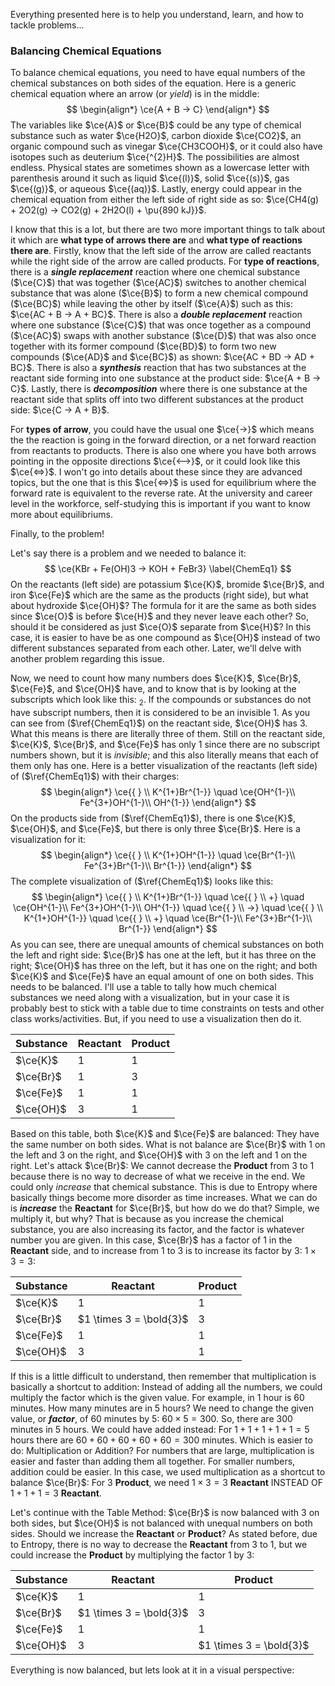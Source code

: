 Everything presented here is to help you understand, learn, and how to tackle problems...

### Balancing Chemical Equations

To balance chemical equations, you need to have equal numbers of the chemical substances on both sides of the equation. Here is a generic chemical equation where an arrow (or *yield*) is in the middle:
$$
\begin{align*}
\ce{A + B -> C}
\end{align*}
$$
The variables like $\ce{A}$ or $\ce{B}$ could be any type of chemical substance such as water $\ce{H2O}$, carbon dioxide $\ce{CO2}$, an organic compound such as vinegar $\ce{CH3COOH}$, or it could also have isotopes such as deuterium $\ce{^{2}H}$. The possibilities are almost endless. Physical states are sometimes shown as a lowercase letter with parenthesis around it such as liquid $\ce{(l)}$, solid $\ce{(s)}$, gas $\ce{(g)}$, or aqueous $\ce{(aq)}$. Lastly, energy could appear in the chemical equation from either the left side of right side as so: $\ce{CH4(g) + 2O2(g) -> CO2(g) + 2H2O(l) + \pu{890 kJ}}$.

I know that this is a lot, but there are two more important things to talk about it which are **what type of arrows there are** and **what type of reactions there are**. Firstly, know that the left side of the arrow are called reactants while the right side of the arrow are called products. For **type of reactions**,  there is a ***single replacement*** reaction where one chemical substance ($\ce{C}$) that was together ($\ce{AC}$) switches to another chemical substance that was alone ($\ce{B}$) to form a new chemical compound ($\ce{BC}$) while leaving the other by itself ($\ce{A}$) such as this: $\ce{AC + B -> A + BC}$. There is also a ***double replacement*** reaction where one substance ($\ce{C}$) that was once together as a compound ($\ce{AC}$) swaps with another substance ($\ce{D}$) that was also once together with its former compound ($\ce{BD}$) to form two new compounds ($\ce{AD}$ and $\ce{BC}$) as shown: $\ce{AC + BD -> AD + BC}$. There is also a ***synthesis*** reaction that has two substances at the reactant side forming into one substance at the product side: $\ce{A + B -> C}$. Lastly, there is ***decomposition*** where there is one substance at the reactant side that splits off into two different substances at the product side: $\ce{C -> A + B}$.

For **types of arrow**, you could have the usual one $\ce{->}$ which means the the reaction is going in the forward direction, or a net forward reaction from reactants to products. There is also one where you have both arrows pointing in the opposite directions $\ce{<-->}$, or it could look like this $\ce{<=>}$. I won't go into details about these since they are advanced topics, but the one that is this $\ce{<=>}$ is used for equilibrium where the forward rate is equivalent to the reverse rate. At the university and career level in the workforce, self-studying this is important if you want to know more about equilibriums.

Finally, to the problem!

Let's say there is a problem and we needed to balance it:
$$
\ce{KBr + Fe(OH)3 -> KOH + FeBr3} \label{ChemEq1}
$$
On the reactants (left side) are potassium $\ce{K}$, bromide $\ce{Br}$, and iron $\ce{Fe}$ which are the same as the products (right side), but what about hydroxide $\ce{OH}$? The formula for it are the same as both sides since $\ce{O}$ is before $\ce{H}$ and they never leave each other? So, should it be considered as just $\ce{O}$ separate from $\ce{H}$? In this case, it is easier to have be as one compound as $\ce{OH}$ instead of two different substances separated from each other. Later, we'll delve with another problem regarding this issue.

Now, we need to count how many numbers does $\ce{K}$, $\ce{Br}$, $\ce{Fe}$, and $\ce{OH}$ have, and to know that is by looking at the subscripts which look like this: ${}_{2}$. If the compounds or substances do not have subscript numbers, then it is considered to be an invisible $1$. As you can see from ($\ref{ChemEq1}$) on the reactant side, $\ce{OH}$ has $3$. What this means is there are literally three of them. Still on the reactant side, $\ce{K}$, $\ce{Br}$, and $\ce{Fe}$ has only $1$ since there are no subscript numbers shown, but it is *invisible*; and this also literally means that each of them only has one. Here is a better visualization of the reactants (left side) of ($\ref{ChemEq1}$) with their charges:
$$
\begin{align*}
\ce{{ } \\ K^{1+}Br^{1-}} \quad \ce{OH^{1-}\\ Fe^{3+}OH^{1-}\\ OH^{1-}}
\end{align*}
$$
On the products side from ($\ref{ChemEq1}$), there is one $\ce{K}$, $\ce{OH}$, and $\ce{Fe}$, but there is only three $\ce{Br}$. Here is a visualization for it:
$$
\begin{align*}
\ce{{ } \\ K^{1+}OH^{1-}} \quad \ce{Br^{1-}\\ Fe^{3+}Br^{1-}\\ Br^{1-}}
\end{align*}
$$
The complete visualization of ($\ref{ChemEq1}$) looks like this:
$$
\begin{align*}
\ce{{ } \\ K^{1+}Br^{1-}} \quad \ce{{ } \\ +} \quad \ce{OH^{1-}\\ Fe^{3+}OH^{1-}\\ OH^{1-}} \quad \ce{{ } \\ ->} \quad \ce{{ } \\ K^{1+}OH^{1-}} \quad \ce{{ } \\ +} \quad \ce{Br^{1-}\\ Fe^{3+}Br^{1-}\\ Br^{1-}}
\end{align*}
$$
As you can see, there are unequal amounts of chemical substances on both the left and right side: $\ce{Br}$ has one at the left, but it has three on the right; $\ce{OH}$ has three on the left, but it has one on the right; and both $\ce{K}$ and $\ce{Fe}$ have an equal amount of one on both sides. This needs to be balanced. I'll use a table to tally how much chemical substances we need along with a visualization, but in your case it is probably best to stick with a table due to time constraints on tests and other class works/activities. But, if you need to use a visualization then do it.

| Substance | Reactant | Product |
| --------- | -------- | ------- |
| $\ce{K}$  | $1$      | $1$     |
| $\ce{Br}$ | $1$      | $3$     |
| $\ce{Fe}$ | $1$      | $1$     |
| $\ce{OH}$ | $3$      | $1$     |

Based on this table, both $\ce{K}$ and $\ce{Fe}$ are balanced: They have the same number on both sides. What is not balance are $\ce{Br}$ with $1$ on the left and $3$ on the right, and $\ce{OH}$ with $3$ on the left and $1$ on the right. Let's attack $\ce{Br}$: We cannot decrease the **Product** from $3$ to $1$ because there is no way to decrease of what we receive in the end. We could only *increase* that chemical substance. This is due to Entropy where basically things become more disorder as time increases. What we can do is ***increase*** the **Reactant** for $\ce{Br}$, but how do we do that? Simple, we multiply it, but why? That is because as you increase the chemical substance, you are also increasing its factor, and the factor is whatever number you are given. In this case, $\ce{Br}$ has a factor of $1$ in the **Reactant** side, and to increase from $1$ to $3$ is to increase its factor by 3: $1 \times 3 = 3$:

| Substance | Reactant                | Product |
| --------- | ----------------------- | ------- |
| $\ce{K}$  | $1$                     | $1$     |
| $\ce{Br}$ | $1 \times 3 = \bold{3}$ | $3$     |
| $\ce{Fe}$ | $1$                     | $1$     |
| $\ce{OH}$ | $3$                     | $1$     |

If this is a little difficult to understand, then remember that multiplication is basically a shortcut to addition: Instead of adding all the numbers, we could multiply the factor which is the given value. For example, in $1$ hour is $60$ minutes. How many minutes are in $5$ hours? We need to change the given value, or ***factor***, of $60$ minutes by 5: $60 \times 5 = 300$. So, there are $300$ minutes in $5$ hours. We could have added instead: For $1 + 1 + 1 + 1 + 1 = 5$ hours there are $60 + 60 + 60 + 60 + 60 = 300$ minutes. Which is easier to do: Multiplication or Addition? For numbers that are large, multiplication is easier and faster than adding them all together. For smaller numbers, addition could be easier. In this case, we used multiplication as a shortcut to balance $\ce{Br}$: For $3$ **Product**, we need $1 \times 3 = 3$ **Reactant** INSTEAD OF $1 + 1 + 1 = 3$ **Reactant**.

Let's continue with the Table Method: $\ce{Br}$ is now balanced with $3$ on both sides, but $\ce{OH}$ is not balanced with unequal numbers on both sides. Should we increase the **Reactant** or **Product**? As stated before, due to Entropy, there is no way to decrease the **Reactant** from $3$ to $1$, but we could increase the **Product** by multiplying the factor $1$ by $3$:

| Substance | Reactant                | Product                 |
| --------- | ----------------------- | ----------------------- |
| $\ce{K}$  | $1$                     | $1$                     |
| $\ce{Br}$ | $1 \times 3 = \bold{3}$ | $3$                     |
| $\ce{Fe}$ | $1$                     | $1$                     |
| $\ce{OH}$ | $3$                     | $1 \times 3 = \bold{3}$ |

Everything is now balanced, but lets look at it in a visual perspective: